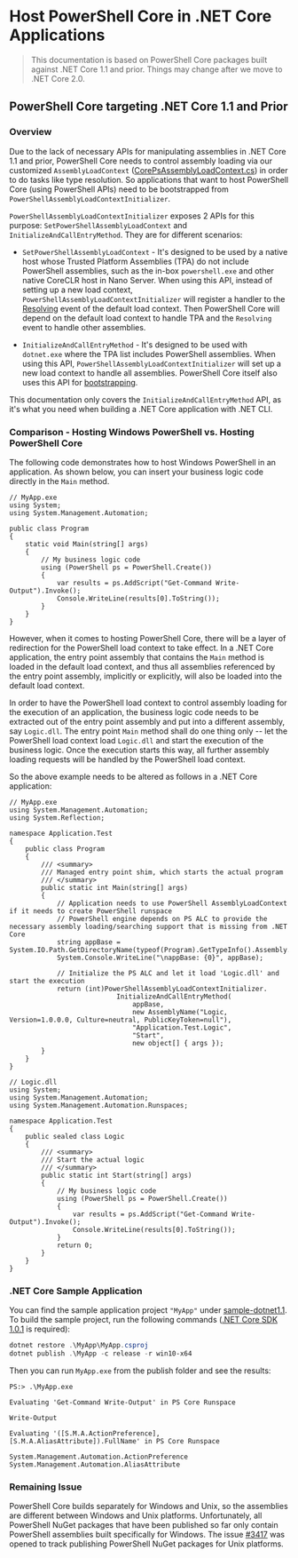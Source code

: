# Host PowerShell Core in .NET Core Applications

> This documentation is based on PowerShell Core packages built against .NET Core 1.1 and prior.
> Things may change after we move to .NET Core 2.0.

## PowerShell Core targeting .NET Core 1.1 and Prior

### Overview

Due to the lack of necessary APIs for manipulating assemblies in .NET Core 1.1 and prior,
PowerShell Core needs to control assembly loading via our customized `AssemblyLoadContext` ([CorePsAssemblyLoadContext.cs][]) in order to do tasks like type resolution.
So applications that want to host PowerShell Core (using PowerShell APIs) need to be bootstrapped from `PowerShellAssemblyLoadContextInitializer`.

`PowerShellAssemblyLoadContextInitializer` exposes 2 APIs for this purpose:
`SetPowerShellAssemblyLoadContext` and `InitializeAndCallEntryMethod`.
They are for different scenarios:

- `SetPowerShellAssemblyLoadContext` - It's designed to be used by a native host
whose Trusted Platform Assemblies (TPA) do not include PowerShell assemblies,
such as the in-box `powershell.exe` and other native CoreCLR host in Nano Server.
When using this API, instead of setting up a new load context,
`PowerShellAssemblyLoadContextInitializer` will register a handler to the [Resolving][] event of the default load context.
Then PowerShell Core will depend on the default load context to handle TPA and the `Resolving` event to handle other assemblies.

- `InitializeAndCallEntryMethod` - It's designed to be used with `dotnet.exe`
where the TPA list includes PowerShell assemblies.
When using this API, `PowerShellAssemblyLoadContextInitializer` will set up a new load context to handle all assemblies.
PowerShell Core itself also uses this API for [bootstrapping][].

This documentation only covers the `InitializeAndCallEntryMethod` API,
as it's what you need when building a .NET Core application with .NET CLI.

### Comparison - Hosting Windows PowerShell vs. Hosting PowerShell Core

The following code demonstrates how to host Windows PowerShell in an application.
As shown below, you can insert your business logic code directly in the `Main` method.

```CSharp
// MyApp.exe
using System;
using System.Management.Automation;

public class Program
{
    static void Main(string[] args)
    {
        // My business logic code
        using (PowerShell ps = PowerShell.Create())
        {
            var results = ps.AddScript("Get-Command Write-Output").Invoke();
            Console.WriteLine(results[0].ToString());
        }
    }
}
```

However, when it comes to hosting PowerShell Core, there will be a layer of redirection for the PowerShell load context to take effect.
In a .NET Core application, the entry point assembly that contains the `Main` method is loaded in the default load context,
and thus all assemblies referenced by the entry point assembly, implicitly or explicitly, will also be loaded into the default load context.

In order to have the PowerShell load context to control assembly loading for the execution of an application,
the business logic code needs to be extracted out of the entry point assembly and put into a different assembly, say `Logic.dll`.
The entry point `Main` method shall do one thing only -- let the PowerShell load context load `Logic.dll` and start the execution of the business logic.
Once the execution starts this way, all further assembly loading requests will be handled by the PowerShell load context.

So the above example needs to be altered as follows in a .NET Core application:

```CSharp
// MyApp.exe
using System.Management.Automation;
using System.Reflection;

namespace Application.Test
{
    public class Program
    {
        /// <summary>
        /// Managed entry point shim, which starts the actual program
        /// </summary>
        public static int Main(string[] args)
        {
            // Application needs to use PowerShell AssemblyLoadContext if it needs to create PowerShell runspace
            // PowerShell engine depends on PS ALC to provide the necessary assembly loading/searching support that is missing from .NET Core
            string appBase = System.IO.Path.GetDirectoryName(typeof(Program).GetTypeInfo().Assembly.Location);
            System.Console.WriteLine("\nappBase: {0}", appBase);

            // Initialize the PS ALC and let it load 'Logic.dll' and start the execution
            return (int)PowerShellAssemblyLoadContextInitializer.
                           InitializeAndCallEntryMethod(
                               appBase,
                               new AssemblyName("Logic, Version=1.0.0.0, Culture=neutral, PublicKeyToken=null"),
                               "Application.Test.Logic",
                               "Start",
                               new object[] { args });
        }
    }
}

// Logic.dll
using System;
using System.Management.Automation;
using System.Management.Automation.Runspaces;

namespace Application.Test
{
    public sealed class Logic
    {
        /// <summary>
        /// Start the actual logic
        /// </summary>
        public static int Start(string[] args)
        {
            // My business logic code
            using (PowerShell ps = PowerShell.Create())
            {
                var results = ps.AddScript("Get-Command Write-Output").Invoke();
                Console.WriteLine(results[0].ToString());
            }
            return 0;
        }
    }
}
```

### .NET Core Sample Application

You can find the sample application project `"MyApp"` under [sample-dotnet1.1](./sample-dotnet1.1).
To build the sample project, run the following commands ([.NET Core SDK 1.0.1](https://github.com/dotnet/cli/releases/tag/v1.0.1) is required):

```powershell
dotnet restore .\MyApp\MyApp.csproj
dotnet publish .\MyApp -c release -r win10-x64
```

Then you can run `MyApp.exe` from the publish folder and see the results:

```
PS:> .\MyApp.exe

Evaluating 'Get-Command Write-Output' in PS Core Runspace

Write-Output

Evaluating '([S.M.A.ActionPreference], [S.M.A.AliasAttribute]).FullName' in PS Core Runspace

System.Management.Automation.ActionPreference
System.Management.Automation.AliasAttribute
```

### Remaining Issue

PowerShell Core builds separately for Windows and Unix, so the assemblies are different between Windows and Unix platforms.
Unfortunately, all PowerShell NuGet packages that have been published so far only contain PowerShell assemblies built specifically for Windows.
The issue [#3417](https://github.com/PowerShell/PowerShell/issues/3417) was opened to track publishing PowerShell NuGet packages for Unix platforms.

[CorePsAssemblyLoadContext.cs]: https://github.com/PowerShell/PowerShell/blob/master/src/Microsoft.PowerShell.CoreCLR.AssemblyLoadContext/CoreCLR/CorePsAssemblyLoadContext.cs
[Resolving]: https://github.com/dotnet/corefx/blob/ec2a6190efa743ab600317f44d757433e44e859b/src/System.Runtime.Loader/ref/System.Runtime.Loader.cs#L35
[bootstrapping]: https://github.com/PowerShell/PowerShell/blob/master/src/powershell/Program.cs#L27